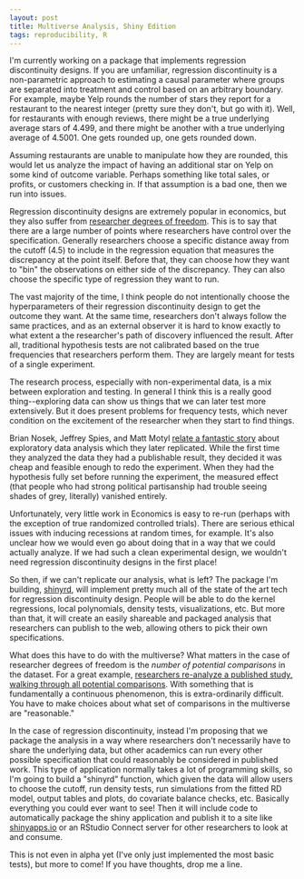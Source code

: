 ```yaml
---
layout: post
title: Multiverse Analysis, Shiny Edition
tags: reproducibility, R
---
```


I'm currently working on a package that implements regression discontinuity designs. If you are unfamiliar, regression discontinuity is a non-parametric approach to estimating a causal parameter where groups are separated into treatment and control based on an arbitrary boundary. For example, maybe Yelp rounds the number of stars they report for a restaurant to the nearest integer (pretty sure they don't, but go with it). Well, for restaurants with enough reviews, there might be a true underlying average stars of 4.499, and there might be another with a true underlying average of 4.5001. One gets rounded up, one gets rounded down.

Assuming restaurants are unable to manipulate how they are rounded, this would let us analyze the impact of having an additional star on Yelp on some kind of outcome variable. Perhaps something like total sales, or profits, or customers checking in. If that assumption is a bad one, then we run into issues.

Regression discontinuity designs are extremely popular in economics, but they also suffer from [researcher degrees of freedom](https://pdfs.semanticscholar.org/b63e/25900013605c16f4ad74c636cfbd8e9a3e8e.pdf). This is to say that there are a large number of points where researchers have control over the specification. Generally researchers choose a specific distance away from the cutoff (4.5) to include in the regression equation that measures the discrepancy at the point itself. Before that, they can choose how they want to "bin" the observations on either side of the discrepancy. They can also choose the specific type of regression they want to run.

The vast majority of the time, I think people do not intentionally choose the hyperparameters of their regression discontinuity design to get the outcome they want. At the same time, researchers don't always follow the same practices, and as an external observer it is hard to know exactly to what extent a the researcher's path of discovery influenced the result. After all, traditional hypothesis tests are not calibrated based on the true frequencies that researchers perform them. They are largely meant for tests of a single experiment.


The research process, especially with non-experimental data, is a mix between exploration and testing. In general I think this is a really good thing--exploring data can show us things that we can later test more extensively. But it does present problems for frequency tests, which never condition on the excitement of the researcher when they start to find things.

Brian Nosek, Jeffrey Spies, and Matt Motyl [relate a fantastic story](https://journals.sagepub.com/doi/full/10.1177/1745691612459058) about exploratory data analysis which they later replicated. While the first time they analyzed the data they had a publishable result, they decided it was cheap and feasible enough to redo the experiment. When they had the hypothesis fully set before running the experiment, the measured effect (that people who had strong political partisanship had trouble seeing shades of grey, literally) vanished entirely.

Unfortunately, very little work in Economics is easy to re-run (perhaps with the exception of true randomized controlled trials). There are serious ethical issues with inducing recessions at random times, for example. It's also unclear how we would even go about doing that in a way that we could actually analyze. If we had such a clean experimental design, we wouldn't need regression discontinuity designs in the first place!

So then, if we can't replicate our analysis, what is left? The package I'm building, [shinyrd](https://github.com/be-green/shinyrd), will implement pretty much all of the state of the art tech for regression discontinuity design. People will be able to do the kernel regressions, local polynomials, density tests, visualizations, etc. But more than that, it will create an easily shareable and packaged analysis that researchers can publish to the web, allowing others to pick their own specifications.

What does this have to do with the multiverse? What matters in the case of researcher degrees of freedom is the _number of potential comparisons_ in the dataset. For a great example, [researchers re-analyze a published study, walking through all potential comparisons](https://journals.sagepub.com/doi/full/10.1177/1745691616658637). With something that is fundamentally a continuous phenomenon, this is extra-ordinarily difficult. You have to make choices about what set of comparisons in the multiverse are "reasonable."

In the case of regression discontinuity, instead I'm proposing that we package the analysis in a way where researchers don't necessarily have to share the underlying data, but other academics can run every other possible specification that could reasonably be considered in published work. This type of application normally takes a lot of programming skills, so I'm going to build a "shinyrd" function, which given the data will allow users to choose the cutoff, run density tests, run simulations from the fitted RD model, output tables and plots, do covariate balance checks, etc. Basically everything you could ever want to see! Then it will include code to automatically package the shiny application and publish it to a site like [shinyapps.io](https://www.shinyapps.io) or an RStudio Connect server for other researchers to look at and consume.

This is not even in alpha yet (I've only just implemented the most basic tests), but more to come! If you have thoughts, drop me a line.